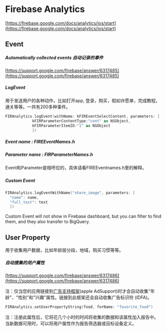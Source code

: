 # Firebase Analytics

[https://firebase.google.com/docs/analytics/ios/start](https://firebase.google.com/docs/analytics/ios/start)

## Event

##### Automatically collected events 自动记录的事件

[https://support.google.com/firebase/answer/6317485](https://support.google.com/firebase/answer/6317485)

##### LogEvent

用于发送用户的各种动作，比如打开app,  登录，购买，假如许愿单，完成教程，通关等等。一共有200多种事件。

```swift
FIRAnalytics.logEvent(withName: kFIREventSelectContent, parameters: [
            kFIRParameterContentType:"cont" as NSObject,
            kFIRParameterItemID:"1" as NSObject
            ])
```

##### Event name : FIREEventNames.h

##### Parameter name : FIRParameterNames.h

Event和Parameter是相呼应的，具体请看FIREEventnames.h里的解释。

##### 

##### 

##### Custom Event

```swift
FIRAnalytics.logEventWithName("share_image", parameters: [
  "name": name,
  "full_text": text
  ])
```

Custom Event will not show in Firebase dashboard, but you can filter to find them, and they also transfer to BigQuery.

## User Property

用于收集用户数据，比如年龄层分段，地域，购买习惯等等。

##### 自动搜集的用户属性

[https://support.google.com/firebase/answer/6317486](https://support.google.com/firebase/answer/6317486)

注：仅当您的应用链接到[广告支持框架](https://developer.apple.com/library/ios/documentation/DeviceInformation/Reference/AdSupport_Framework/index.html)\(apple AdSupport\)时才会自动收集"年龄"、"性别"和"兴趣"属性。链接到此框架还会自动收集广告标识符 \(IDFA\)。



```swift
FIRAnalytics.setUserPropertyString(food, forName: "favorite_food")
```

注：注册此属性后，它将花几个小时的时间将收集的数据和该属性加入报告中。 当新数据可用时，可以将用户属性作为报告筛选器或目标设备定义。

